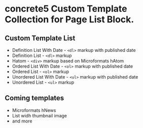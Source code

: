 # concrete5 Custom Template Collection for Page List Block.

## Custom Template List

* Definition List With Date - `<dl>` markup with published date
* Definition List - `<dl>` markup
* Hatom - `<div>` markup based on Microformats hAtom
* Ordered List With Date - `<ol>` markup with published date
* Ordered List - `<ol>` markup
* Unordered List With Date - `<ul>` markup with published date
* Unordered List - `<ul>` markup

## Coming templates

* Microformats hNews
* List widh thumbnail image
* and more